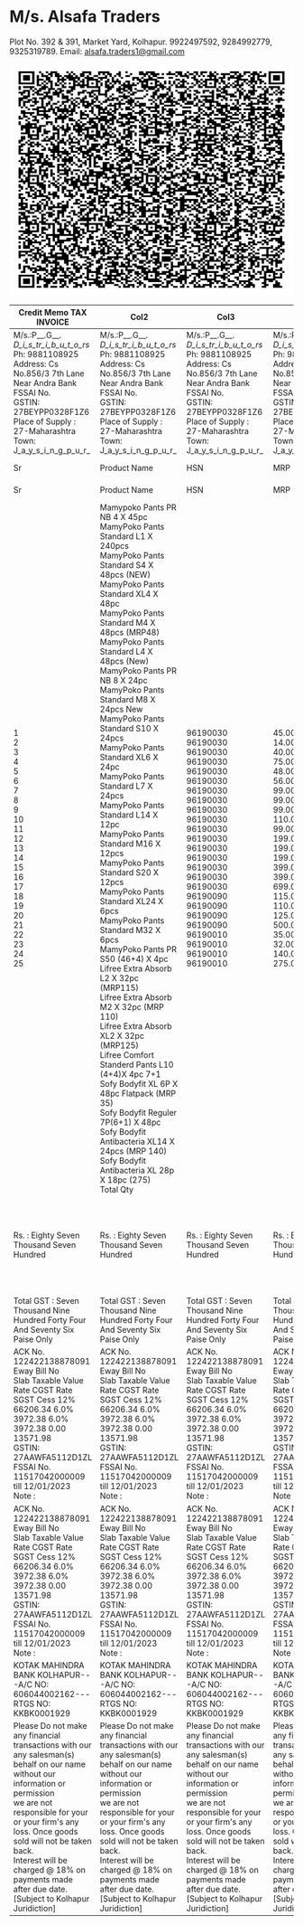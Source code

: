# M/s. Alsafa Traders

Plot No. 392 & 391, Market Yard, Kolhapur. 9922497592, 9284992779, 9325319789. Email: alsafa.traders1@gmail.com




























![](images/P-G-2221.PDF-0-0.png)

|Credit Memo TAX INVOICE|Col2|Col3|Col4|Col5|Col6|Col7|Col8|Col9|Col10|Col11|Original  1|Col13|Col14|Col15|Col16|
|---|---|---|---|---|---|---|---|---|---|---|---|---|---|---|---|
|M/s.:P__.G__. _D_i_s_tr_i_b_u_t_o_rs_ Ph: 9881108925<br>Address: Cs No.856/3 7th Lane<br>Near Andra Bank<br>FSSAI No.<br>GSTIN: 27BEYPP0328F1Z6<br>Place of Supply : 27-Maharashtra<br>Town: J_a_y_s_i_n_g_p_u_r_|M/s.:P__.G__. _D_i_s_tr_i_b_u_t_o_rs_ Ph: 9881108925<br>Address: Cs No.856/3 7th Lane<br>Near Andra Bank<br>FSSAI No.<br>GSTIN: 27BEYPP0328F1Z6<br>Place of Supply : 27-Maharashtra<br>Town: J_a_y_s_i_n_g_p_u_r_|M/s.:P__.G__. _D_i_s_tr_i_b_u_t_o_rs_ Ph: 9881108925<br>Address: Cs No.856/3 7th Lane<br>Near Andra Bank<br>FSSAI No.<br>GSTIN: 27BEYPP0328F1Z6<br>Place of Supply : 27-Maharashtra<br>Town: J_a_y_s_i_n_g_p_u_r_|M/s.:P__.G__. _D_i_s_tr_i_b_u_t_o_rs_ Ph: 9881108925<br>Address: Cs No.856/3 7th Lane<br>Near Andra Bank<br>FSSAI No.<br>GSTIN: 27BEYPP0328F1Z6<br>Place of Supply : 27-Maharashtra<br>Town: J_a_y_s_i_n_g_p_u_r_|M/s.:P__.G__. _D_i_s_tr_i_b_u_t_o_rs_ Ph: 9881108925<br>Address: Cs No.856/3 7th Lane<br>Near Andra Bank<br>FSSAI No.<br>GSTIN: 27BEYPP0328F1Z6<br>Place of Supply : 27-Maharashtra<br>Town: J_a_y_s_i_n_g_p_u_r_|M/s.:P__.G__. _D_i_s_tr_i_b_u_t_o_rs_ Ph: 9881108925<br>Address: Cs No.856/3 7th Lane<br>Near Andra Bank<br>FSSAI No.<br>GSTIN: 27BEYPP0328F1Z6<br>Place of Supply : 27-Maharashtra<br>Town: J_a_y_s_i_n_g_p_u_r_|M/s.:P__.G__. _D_i_s_tr_i_b_u_t_o_rs_ Ph: 9881108925<br>Address: Cs No.856/3 7th Lane<br>Near Andra Bank<br>FSSAI No.<br>GSTIN: 27BEYPP0328F1Z6<br>Place of Supply : 27-Maharashtra<br>Town: J_a_y_s_i_n_g_p_u_r_|M/s.:P__.G__. _D_i_s_tr_i_b_u_t_o_rs_ Ph: 9881108925<br>Address: Cs No.856/3 7th Lane<br>Near Andra Bank<br>FSSAI No.<br>GSTIN: 27BEYPP0328F1Z6<br>Place of Supply : 27-Maharashtra<br>Town: J_a_y_s_i_n_g_p_u_r_|M/s.:P__.G__. _D_i_s_tr_i_b_u_t_o_rs_ Ph: 9881108925<br>Address: Cs No.856/3 7th Lane<br>Near Andra Bank<br>FSSAI No.<br>GSTIN: 27BEYPP0328F1Z6<br>Place of Supply : 27-Maharashtra<br>Town: J_a_y_s_i_n_g_p_u_r_|M/s.:P__.G__. _D_i_s_tr_i_b_u_t_o_rs_ Ph: 9881108925<br>Address: Cs No.856/3 7th Lane<br>Near Andra Bank<br>FSSAI No.<br>GSTIN: 27BEYPP0328F1Z6<br>Place of Supply : 27-Maharashtra<br>Town: J_a_y_s_i_n_g_p_u_r_|M/s.:P__.G__. _D_i_s_tr_i_b_u_t_o_rs_ Ph: 9881108925<br>Address: Cs No.856/3 7th Lane<br>Near Andra Bank<br>FSSAI No.<br>GSTIN: 27BEYPP0328F1Z6<br>Place of Supply : 27-Maharashtra<br>Town: J_a_y_s_i_n_g_p_u_r_|Invoice No.: 2221/24-25<br>Bill Date : 06/07/2024<br>Due Date : 13/07/2024<br>Cases<br>Transporter|Invoice No.: 2221/24-25<br>Bill Date : 06/07/2024<br>Due Date : 13/07/2024<br>Cases<br>Transporter|Invoice No.: 2221/24-25<br>Bill Date : 06/07/2024<br>Due Date : 13/07/2024<br>Cases<br>Transporter|Invoice No.: 2221/24-25<br>Bill Date : 06/07/2024<br>Due Date : 13/07/2024<br>Cases<br>Transporter|Invoice No.: 2221/24-25<br>Bill Date : 06/07/2024<br>Due Date : 13/07/2024<br>Cases<br>Transporter|
|Sr|Product Name|HSN|MRP|Qty|Cases|Rate|Amount|Dis %|Dis Rs|Dis Rs|Dis Rs|GST<br>%|Amount|Amount|Net Amt|
|Sr|Product Name|HSN|MRP|Qty|Cases|Rate|Amount|Dis %|Dis Rs|Dis Rs|Dis Rs|GST<br>%|CGST|SGST|SGST|
|1<br>2<br>3<br>4<br>5<br>6<br>7<br>8<br>9<br>10<br>11<br>12<br>13<br>14<br>15<br>16<br>17<br>18<br>19<br>20<br>21<br>22<br>23<br>24<br>25|Mamypoko Pants PR NB 4 X 45pc<br>MamyPoko Pants Standard L1 X 240pcs<br>MamyPoko Pants Standard S4 X 48pcs (NEW)<br>MamyPoko Pants Standard XL4 X 48pc<br>MamyPoko Pants Standard M4 X 48pcs (MRP48)<br>MamyPoko Pants Standard L4 X 48pcs (New)<br>MamyPoko Pants PR NB 8 X 24pc<br>MamyPoko Pants Standard M8 X 24pcs New<br>MamyPoko Pants Standard S10 X 24pcs<br>MamyPoko Pants Standard XL6 X 24pc<br>MamyPoko Pants Standard L7 X 24pcs<br>MamyPoko Pants Standard L14 X 12pc<br>MamyPoko Pants Standard M16 X 12pcs<br>MamyPoko Pants Standard S20 X 12pcs<br>MamyPoko Pants Standard XL24 X 6pcs<br>MamyPoko Pants Standard M32 X 6pcs<br>MamyPoko Pants PR S50 (46+4) X 4pc<br>Lifree Extra Absorb L2 X 32pc (MRP115)<br>Lifree Extra Absorb M2 X 32pc (MRP 110)<br>Lifree Extra Absorb XL2 X 32pc (MRP125)<br>Lifree Comfort Standerd Pants L10 (4+4)X 4pc 7+1<br>Sofy Bodyfit XL 6P X 48pc Flatpack (MRP 35)<br>Sofy Bodyfit Reguler 7P(6+1) X 48pc<br>Sofy Bodyfit Antibacteria XL14 X 24pcs (MRP 140)<br>Sofy Bodyfit Antibacteria XL 28p X 18pc (275)<br>Total Qty|96190030<br>96190030<br>96190030<br>96190030<br>96190030<br>96190030<br>96190030<br>96190030<br>96190030<br>96190030<br>96190030<br>96190030<br>96190030<br>96190030<br>96190030<br>96190030<br>96190030<br>96190090<br>96190090<br>96190090<br>96190090<br>96190010<br>96190010<br>96190010<br>96190010|45.00<br>14.00<br>40.00<br>75.00<br>48.00<br>56.00<br>99.00<br>99.00<br>99.00<br>110.00<br>99.00<br>199.00<br>199.00<br>199.00<br>399.00<br>399.00<br>699.00<br>115.00<br>110.00<br>125.00<br>500.00<br>35.00<br>32.00<br>140.00<br>275.00|45.000<br>480.000<br>144.000<br>96.000<br>48.000<br>48.000<br>24.000<br>120.000<br>72.000<br>48.000<br>72.000<br>36.000<br>24.000<br>24.000<br>6.000<br>6.000<br>4.000<br>32.000<br>96.000<br>64.000<br>4.000<br>288.000<br>48.000<br>24.000<br>18.000<br>1871|1<br>2<br>3<br>2<br>1<br>1<br>1<br>5<br>3<br>2<br>3<br>3<br>2<br>2<br>1<br>1<br>1<br>1<br>3<br>2<br>1<br>6<br>1<br>1<br>1<br>50|31.59<br>9.92<br>28.35<br>53.15<br>34.01<br>39.68<br>69.49<br>70.15<br>70.15<br>77.95<br>70.15<br>141.02<br>141.02<br>141.02<br>282.74<br>282.74<br>490.65<br>80.72<br>77.21<br>87.74<br>350.96<br>27.52<br>25.16<br>110.06<br>216.20|1421.55<br>4761.60<br>4082.40<br>5102.40<br>1632.48<br>1904.64<br>1667.76<br>8418.00<br>5050.80<br>3741.60<br>5050.80<br>5076.72<br>3384.48<br>3384.48<br>1696.44<br>1696.44<br>1962.60<br>2583.04<br>7412.16<br>5615.36<br>1403.84<br>7925.76<br>1207.68<br>2641.44<br>3891.60|12.00<br>8.00<br>12.00<br>12.00<br>12.00<br>12.00<br>12.00<br>12.00<br>12.00<br>12.00<br>12.00<br>12.00<br>12.00<br>12.00<br>11.00<br>11.00<br>10.00<br>25.00<br>25.00<br>25.00<br>0.00<br>16.66<br>10.00<br>10.00<br>10.00|170.59<br>380.93<br>489.89<br>612.29<br>195.90<br>228.56<br>200.13<br>1010.2<br>606.10<br>448.99<br>606.10<br>609.21<br>406.14<br>406.14<br>186.61<br>186.61<br>196.26<br>645.76<br>1853.0<br>1403.8<br>0.00<br>1320.4<br>120.77<br>264.14<br>389.16|170.59<br>380.93<br>489.89<br>612.29<br>195.90<br>228.56<br>200.13<br>1010.2<br>606.10<br>448.99<br>606.10<br>609.21<br>406.14<br>406.14<br>186.61<br>186.61<br>196.26<br>645.76<br>1853.0<br>1403.8<br>0.00<br>1320.4<br>120.77<br>264.14<br>389.16|170.59<br>380.93<br>489.89<br>612.29<br>195.90<br>228.56<br>200.13<br>1010.2<br>606.10<br>448.99<br>606.10<br>609.21<br>406.14<br>406.14<br>186.61<br>186.61<br>196.26<br>645.76<br>1853.0<br>1403.8<br>0.00<br>1320.4<br>120.77<br>264.14<br>389.16|12.0<br>12.0<br>12.0<br>12.0<br>12.0<br>12.0<br>12.0<br>12.0<br>12.0<br>12.0<br>12.0<br>12.0<br>12.0<br>12.0<br>12.0<br>12.0<br>12.0<br>12.0<br>12.0<br>12.0<br>12.0|75.06<br>262.84<br>215.55<br>269.41<br>86.19<br>100.56<br>88.06<br>444.47<br>266.68<br>197.56<br>266.68<br>268.05<br>178.70<br>178.70<br>90.59<br>90.59<br>105.98<br>116.24<br>333.55<br>252.69<br>84.23|75.06<br>262.84<br>215.55<br>269.41<br>86.19<br>100.56<br>88.06<br>444.47<br>266.68<br>197.56<br>266.68<br>268.05<br>178.70<br>178.70<br>90.59<br>90.59<br>105.98<br>116.24<br>333.55<br>252.69<br>84.23|1401.08<br>4906.35<br>4023.61<br>5028.93<br>1608.96<br>1877.20<br>1643.75<br>8296.78<br>4978.06<br>3687.73<br>4978.06<br>5003.61<br>3335.74<br>3335.74<br>1691.01<br>1691.01<br>1978.30<br>2169.76<br>6226.22<br>4716.90<br>1572.30<br>6605.33<br>1086.91<br>2377.30<br>3502.44|
|Rs. : Eighty Seven Thousand Seven Hundred|Rs. : Eighty Seven Thousand Seven Hundred|Rs. : Eighty Seven Thousand Seven Hundred|Rs. : Eighty Seven Thousand Seven Hundred|Rs. : Eighty Seven Thousand Seven Hundred|Rs. : Eighty Seven Thousand Seven Hundred|Rs. : Eighty Seven Thousand Seven Hundred|Rs. : Eighty Seven Thousand Seven Hundred|Rs. : Eighty Seven Thousand Seven Hundred|Rs. : Eighty Seven Thousand Seven Hundred|Sub Total 92716.07<br>Add. Discount(-)<br>Discount Amt(-) 12937.75<br>CESS 0.00<br>CGST 3972.38<br>SGST 3972.38<br>Round Off -0.08<br>Grand Total 87723.00|Sub Total 92716.07<br>Add. Discount(-)<br>Discount Amt(-) 12937.75<br>CESS 0.00<br>CGST 3972.38<br>SGST 3972.38<br>Round Off -0.08<br>Grand Total 87723.00|Sub Total 92716.07<br>Add. Discount(-)<br>Discount Amt(-) 12937.75<br>CESS 0.00<br>CGST 3972.38<br>SGST 3972.38<br>Round Off -0.08<br>Grand Total 87723.00|Sub Total 92716.07<br>Add. Discount(-)<br>Discount Amt(-) 12937.75<br>CESS 0.00<br>CGST 3972.38<br>SGST 3972.38<br>Round Off -0.08<br>Grand Total 87723.00|Sub Total 92716.07<br>Add. Discount(-)<br>Discount Amt(-) 12937.75<br>CESS 0.00<br>CGST 3972.38<br>SGST 3972.38<br>Round Off -0.08<br>Grand Total 87723.00|Sub Total 92716.07<br>Add. Discount(-)<br>Discount Amt(-) 12937.75<br>CESS 0.00<br>CGST 3972.38<br>SGST 3972.38<br>Round Off -0.08<br>Grand Total 87723.00|
|Total GST : Seven Thousand Nine Hundred Forty Four And Seventy Six Paise Only|Total GST : Seven Thousand Nine Hundred Forty Four And Seventy Six Paise Only|Total GST : Seven Thousand Nine Hundred Forty Four And Seventy Six Paise Only|Total GST : Seven Thousand Nine Hundred Forty Four And Seventy Six Paise Only|Total GST : Seven Thousand Nine Hundred Forty Four And Seventy Six Paise Only|Total GST : Seven Thousand Nine Hundred Forty Four And Seventy Six Paise Only|Total GST : Seven Thousand Nine Hundred Forty Four And Seventy Six Paise Only|Total GST : Seven Thousand Nine Hundred Forty Four And Seventy Six Paise Only|Total GST : Seven Thousand Nine Hundred Forty Four And Seventy Six Paise Only|Total GST : Seven Thousand Nine Hundred Forty Four And Seventy Six Paise Only|Total GST : Seven Thousand Nine Hundred Forty Four And Seventy Six Paise Only|Total GST : Seven Thousand Nine Hundred Forty Four And Seventy Six Paise Only|Total GST : Seven Thousand Nine Hundred Forty Four And Seventy Six Paise Only|Total GST : Seven Thousand Nine Hundred Forty Four And Seventy Six Paise Only|Total GST : Seven Thousand Nine Hundred Forty Four And Seventy Six Paise Only|Total GST : Seven Thousand Nine Hundred Forty Four And Seventy Six Paise Only|
|ACK No. 122422138878091 Eway Bill No<br>Slab Taxable Value Rate CGST Rate SGST Cess 12%<br>66206.34 6.0% 3972.38 6.0% 3972.38 0.00<br>13571.98<br>GSTIN: 27AAWFA5112D1ZL FSSAI No. 11517042000009 till 12/01/2023<br>Note :|ACK No. 122422138878091 Eway Bill No<br>Slab Taxable Value Rate CGST Rate SGST Cess 12%<br>66206.34 6.0% 3972.38 6.0% 3972.38 0.00<br>13571.98<br>GSTIN: 27AAWFA5112D1ZL FSSAI No. 11517042000009 till 12/01/2023<br>Note :|ACK No. 122422138878091 Eway Bill No<br>Slab Taxable Value Rate CGST Rate SGST Cess 12%<br>66206.34 6.0% 3972.38 6.0% 3972.38 0.00<br>13571.98<br>GSTIN: 27AAWFA5112D1ZL FSSAI No. 11517042000009 till 12/01/2023<br>Note :|ACK No. 122422138878091 Eway Bill No<br>Slab Taxable Value Rate CGST Rate SGST Cess 12%<br>66206.34 6.0% 3972.38 6.0% 3972.38 0.00<br>13571.98<br>GSTIN: 27AAWFA5112D1ZL FSSAI No. 11517042000009 till 12/01/2023<br>Note :|ACK No. 122422138878091 Eway Bill No<br>Slab Taxable Value Rate CGST Rate SGST Cess 12%<br>66206.34 6.0% 3972.38 6.0% 3972.38 0.00<br>13571.98<br>GSTIN: 27AAWFA5112D1ZL FSSAI No. 11517042000009 till 12/01/2023<br>Note :|ACK No. 122422138878091 Eway Bill No<br>Slab Taxable Value Rate CGST Rate SGST Cess 12%<br>66206.34 6.0% 3972.38 6.0% 3972.38 0.00<br>13571.98<br>GSTIN: 27AAWFA5112D1ZL FSSAI No. 11517042000009 till 12/01/2023<br>Note :|ACK No. 122422138878091 Eway Bill No<br>Slab Taxable Value Rate CGST Rate SGST Cess 12%<br>66206.34 6.0% 3972.38 6.0% 3972.38 0.00<br>13571.98<br>GSTIN: 27AAWFA5112D1ZL FSSAI No. 11517042000009 till 12/01/2023<br>Note :|ACK No. 122422138878091 Eway Bill No<br>Slab Taxable Value Rate CGST Rate SGST Cess 12%<br>66206.34 6.0% 3972.38 6.0% 3972.38 0.00<br>13571.98<br>GSTIN: 27AAWFA5112D1ZL FSSAI No. 11517042000009 till 12/01/2023<br>Note :|ACK No. 122422138878091 Eway Bill No<br>Slab Taxable Value Rate CGST Rate SGST Cess 12%<br>66206.34 6.0% 3972.38 6.0% 3972.38 0.00<br>13571.98<br>GSTIN: 27AAWFA5112D1ZL FSSAI No. 11517042000009 till 12/01/2023<br>Note :|ACK No. 122422138878091 Eway Bill No<br>Slab Taxable Value Rate CGST Rate SGST Cess 12%<br>66206.34 6.0% 3972.38 6.0% 3972.38 0.00<br>13571.98<br>GSTIN: 27AAWFA5112D1ZL FSSAI No. 11517042000009 till 12/01/2023<br>Note :|ACK No. 122422138878091 Eway Bill No<br>Slab Taxable Value Rate CGST Rate SGST Cess 12%<br>66206.34 6.0% 3972.38 6.0% 3972.38 0.00<br>13571.98<br>GSTIN: 27AAWFA5112D1ZL FSSAI No. 11517042000009 till 12/01/2023<br>Note :|ACK No. 122422138878091 Eway Bill No<br>Slab Taxable Value Rate CGST Rate SGST Cess 12%<br>66206.34 6.0% 3972.38 6.0% 3972.38 0.00<br>13571.98<br>GSTIN: 27AAWFA5112D1ZL FSSAI No. 11517042000009 till 12/01/2023<br>Note :|ACK No. 122422138878091 Eway Bill No<br>Slab Taxable Value Rate CGST Rate SGST Cess 12%<br>66206.34 6.0% 3972.38 6.0% 3972.38 0.00<br>13571.98<br>GSTIN: 27AAWFA5112D1ZL FSSAI No. 11517042000009 till 12/01/2023<br>Note :|ACK No. 122422138878091 Eway Bill No<br>Slab Taxable Value Rate CGST Rate SGST Cess 12%<br>66206.34 6.0% 3972.38 6.0% 3972.38 0.00<br>13571.98<br>GSTIN: 27AAWFA5112D1ZL FSSAI No. 11517042000009 till 12/01/2023<br>Note :|ACK No. 122422138878091 Eway Bill No<br>Slab Taxable Value Rate CGST Rate SGST Cess 12%<br>66206.34 6.0% 3972.38 6.0% 3972.38 0.00<br>13571.98<br>GSTIN: 27AAWFA5112D1ZL FSSAI No. 11517042000009 till 12/01/2023<br>Note :|ACK No. 122422138878091 Eway Bill No<br>Slab Taxable Value Rate CGST Rate SGST Cess 12%<br>66206.34 6.0% 3972.38 6.0% 3972.38 0.00<br>13571.98<br>GSTIN: 27AAWFA5112D1ZL FSSAI No. 11517042000009 till 12/01/2023<br>Note :|
|ACK No. 122422138878091 Eway Bill No<br>Slab Taxable Value Rate CGST Rate SGST Cess 12%<br>66206.34 6.0% 3972.38 6.0% 3972.38 0.00<br>13571.98<br>GSTIN: 27AAWFA5112D1ZL FSSAI No. 11517042000009 till 12/01/2023<br>Note :|ACK No. 122422138878091 Eway Bill No<br>Slab Taxable Value Rate CGST Rate SGST Cess 12%<br>66206.34 6.0% 3972.38 6.0% 3972.38 0.00<br>13571.98<br>GSTIN: 27AAWFA5112D1ZL FSSAI No. 11517042000009 till 12/01/2023<br>Note :|ACK No. 122422138878091 Eway Bill No<br>Slab Taxable Value Rate CGST Rate SGST Cess 12%<br>66206.34 6.0% 3972.38 6.0% 3972.38 0.00<br>13571.98<br>GSTIN: 27AAWFA5112D1ZL FSSAI No. 11517042000009 till 12/01/2023<br>Note :|ACK No. 122422138878091 Eway Bill No<br>Slab Taxable Value Rate CGST Rate SGST Cess 12%<br>66206.34 6.0% 3972.38 6.0% 3972.38 0.00<br>13571.98<br>GSTIN: 27AAWFA5112D1ZL FSSAI No. 11517042000009 till 12/01/2023<br>Note :|ACK No. 122422138878091 Eway Bill No<br>Slab Taxable Value Rate CGST Rate SGST Cess 12%<br>66206.34 6.0% 3972.38 6.0% 3972.38 0.00<br>13571.98<br>GSTIN: 27AAWFA5112D1ZL FSSAI No. 11517042000009 till 12/01/2023<br>Note :|ACK No. 122422138878091 Eway Bill No<br>Slab Taxable Value Rate CGST Rate SGST Cess 12%<br>66206.34 6.0% 3972.38 6.0% 3972.38 0.00<br>13571.98<br>GSTIN: 27AAWFA5112D1ZL FSSAI No. 11517042000009 till 12/01/2023<br>Note :|ACK No. 122422138878091 Eway Bill No<br>Slab Taxable Value Rate CGST Rate SGST Cess 12%<br>66206.34 6.0% 3972.38 6.0% 3972.38 0.00<br>13571.98<br>GSTIN: 27AAWFA5112D1ZL FSSAI No. 11517042000009 till 12/01/2023<br>Note :|ACK No. 122422138878091 Eway Bill No<br>Slab Taxable Value Rate CGST Rate SGST Cess 12%<br>66206.34 6.0% 3972.38 6.0% 3972.38 0.00<br>13571.98<br>GSTIN: 27AAWFA5112D1ZL FSSAI No. 11517042000009 till 12/01/2023<br>Note :|ACK No. 122422138878091 Eway Bill No<br>Slab Taxable Value Rate CGST Rate SGST Cess 12%<br>66206.34 6.0% 3972.38 6.0% 3972.38 0.00<br>13571.98<br>GSTIN: 27AAWFA5112D1ZL FSSAI No. 11517042000009 till 12/01/2023<br>Note :|ACK No. 122422138878091 Eway Bill No<br>Slab Taxable Value Rate CGST Rate SGST Cess 12%<br>66206.34 6.0% 3972.38 6.0% 3972.38 0.00<br>13571.98<br>GSTIN: 27AAWFA5112D1ZL FSSAI No. 11517042000009 till 12/01/2023<br>Note :|For, M/s. Alsafa Traders<br>(Authorised Signatory)|For, M/s. Alsafa Traders<br>(Authorised Signatory)|For, M/s. Alsafa Traders<br>(Authorised Signatory)|For, M/s. Alsafa Traders<br>(Authorised Signatory)|For, M/s. Alsafa Traders<br>(Authorised Signatory)|For, M/s. Alsafa Traders<br>(Authorised Signatory)|
|KOTAK MAHINDRA BANK KOLHAPUR---A/C NO: 606044002162---RTGS NO: KKBK0001929|KOTAK MAHINDRA BANK KOLHAPUR---A/C NO: 606044002162---RTGS NO: KKBK0001929|KOTAK MAHINDRA BANK KOLHAPUR---A/C NO: 606044002162---RTGS NO: KKBK0001929|KOTAK MAHINDRA BANK KOLHAPUR---A/C NO: 606044002162---RTGS NO: KKBK0001929|KOTAK MAHINDRA BANK KOLHAPUR---A/C NO: 606044002162---RTGS NO: KKBK0001929|KOTAK MAHINDRA BANK KOLHAPUR---A/C NO: 606044002162---RTGS NO: KKBK0001929|KOTAK MAHINDRA BANK KOLHAPUR---A/C NO: 606044002162---RTGS NO: KKBK0001929|KOTAK MAHINDRA BANK KOLHAPUR---A/C NO: 606044002162---RTGS NO: KKBK0001929|KOTAK MAHINDRA BANK KOLHAPUR---A/C NO: 606044002162---RTGS NO: KKBK0001929|KOTAK MAHINDRA BANK KOLHAPUR---A/C NO: 606044002162---RTGS NO: KKBK0001929|KOTAK MAHINDRA BANK KOLHAPUR---A/C NO: 606044002162---RTGS NO: KKBK0001929|KOTAK MAHINDRA BANK KOLHAPUR---A/C NO: 606044002162---RTGS NO: KKBK0001929|KOTAK MAHINDRA BANK KOLHAPUR---A/C NO: 606044002162---RTGS NO: KKBK0001929|KOTAK MAHINDRA BANK KOLHAPUR---A/C NO: 606044002162---RTGS NO: KKBK0001929|KOTAK MAHINDRA BANK KOLHAPUR---A/C NO: 606044002162---RTGS NO: KKBK0001929|KOTAK MAHINDRA BANK KOLHAPUR---A/C NO: 606044002162---RTGS NO: KKBK0001929|
|Please Do not make any financial transactions with our any salesman(s) behalf on our name without our information or permission<br>we are not responsible for your or your firm's any loss. Once goods sold will not be taken back.<br>Interest will be charged @ 18% on payments made after due date. [Subject to Kolhapur Juridiction]|Please Do not make any financial transactions with our any salesman(s) behalf on our name without our information or permission<br>we are not responsible for your or your firm's any loss. Once goods sold will not be taken back.<br>Interest will be charged @ 18% on payments made after due date. [Subject to Kolhapur Juridiction]|Please Do not make any financial transactions with our any salesman(s) behalf on our name without our information or permission<br>we are not responsible for your or your firm's any loss. Once goods sold will not be taken back.<br>Interest will be charged @ 18% on payments made after due date. [Subject to Kolhapur Juridiction]|Please Do not make any financial transactions with our any salesman(s) behalf on our name without our information or permission<br>we are not responsible for your or your firm's any loss. Once goods sold will not be taken back.<br>Interest will be charged @ 18% on payments made after due date. [Subject to Kolhapur Juridiction]|Please Do not make any financial transactions with our any salesman(s) behalf on our name without our information or permission<br>we are not responsible for your or your firm's any loss. Once goods sold will not be taken back.<br>Interest will be charged @ 18% on payments made after due date. [Subject to Kolhapur Juridiction]|Please Do not make any financial transactions with our any salesman(s) behalf on our name without our information or permission<br>we are not responsible for your or your firm's any loss. Once goods sold will not be taken back.<br>Interest will be charged @ 18% on payments made after due date. [Subject to Kolhapur Juridiction]|Please Do not make any financial transactions with our any salesman(s) behalf on our name without our information or permission<br>we are not responsible for your or your firm's any loss. Once goods sold will not be taken back.<br>Interest will be charged @ 18% on payments made after due date. [Subject to Kolhapur Juridiction]|Please Do not make any financial transactions with our any salesman(s) behalf on our name without our information or permission<br>we are not responsible for your or your firm's any loss. Once goods sold will not be taken back.<br>Interest will be charged @ 18% on payments made after due date. [Subject to Kolhapur Juridiction]|Please Do not make any financial transactions with our any salesman(s) behalf on our name without our information or permission<br>we are not responsible for your or your firm's any loss. Once goods sold will not be taken back.<br>Interest will be charged @ 18% on payments made after due date. [Subject to Kolhapur Juridiction]|Please Do not make any financial transactions with our any salesman(s) behalf on our name without our information or permission<br>we are not responsible for your or your firm's any loss. Once goods sold will not be taken back.<br>Interest will be charged @ 18% on payments made after due date. [Subject to Kolhapur Juridiction]|Please Do not make any financial transactions with our any salesman(s) behalf on our name without our information or permission<br>we are not responsible for your or your firm's any loss. Once goods sold will not be taken back.<br>Interest will be charged @ 18% on payments made after due date. [Subject to Kolhapur Juridiction]|Please Do not make any financial transactions with our any salesman(s) behalf on our name without our information or permission<br>we are not responsible for your or your firm's any loss. Once goods sold will not be taken back.<br>Interest will be charged @ 18% on payments made after due date. [Subject to Kolhapur Juridiction]|Please Do not make any financial transactions with our any salesman(s) behalf on our name without our information or permission<br>we are not responsible for your or your firm's any loss. Once goods sold will not be taken back.<br>Interest will be charged @ 18% on payments made after due date. [Subject to Kolhapur Juridiction]|Please Do not make any financial transactions with our any salesman(s) behalf on our name without our information or permission<br>we are not responsible for your or your firm's any loss. Once goods sold will not be taken back.<br>Interest will be charged @ 18% on payments made after due date. [Subject to Kolhapur Juridiction]|Please Do not make any financial transactions with our any salesman(s) behalf on our name without our information or permission<br>we are not responsible for your or your firm's any loss. Once goods sold will not be taken back.<br>Interest will be charged @ 18% on payments made after due date. [Subject to Kolhapur Juridiction]|Please Do not make any financial transactions with our any salesman(s) behalf on our name without our information or permission<br>we are not responsible for your or your firm's any loss. Once goods sold will not be taken back.<br>Interest will be charged @ 18% on payments made after due date. [Subject to Kolhapur Juridiction]|

